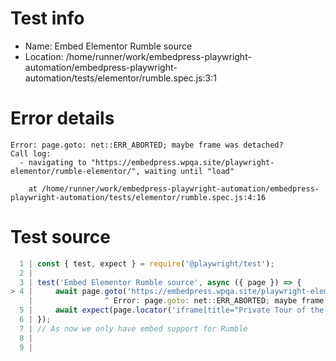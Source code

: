 # Test info

- Name: Embed Elementor Rumble source
- Location: /home/runner/work/embedpress-playwright-automation/embedpress-playwright-automation/tests/elementor/rumble.spec.js:3:1

# Error details

```
Error: page.goto: net::ERR_ABORTED; maybe frame was detached?
Call log:
  - navigating to "https://embedpress.wpqa.site/playwright-elementor/rumble-elementor/", waiting until "load"

    at /home/runner/work/embedpress-playwright-automation/embedpress-playwright-automation/tests/elementor/rumble.spec.js:4:16
```

# Test source

```ts
  1 | const { test, expect } = require('@playwright/test');
  2 |
  3 | test('Embed Elementor Rumble source', async ({ page }) => {
> 4 |     await page.goto('https://embedpress.wpqa.site/playwright-elementor/rumble-elementor/');
    |                ^ Error: page.goto: net::ERR_ABORTED; maybe frame was detached?
  5 |     await expect(page.locator('iframe[title="Private Tour of the World\\&apos\\;s Largest Pond Facility"]').contentFrame().getByRole('link', { name: 'Private Tour of the World\'s' })).toBeVisible();
  6 | });
  7 | // As now we only have embed support for Rumble
  8 |
  9 |
```